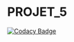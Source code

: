 # PROJET_5

[![Codacy Badge](https://api.codacy.com/project/badge/Grade/582dd95db57a4c72a313fe48b338a5cb)](https://app.codacy.com/gh/HugoAloche/PROJET_5?utm_source=github.com&utm_medium=referral&utm_content=HugoAloche/PROJET_5&utm_campaign=Badge_Grade)